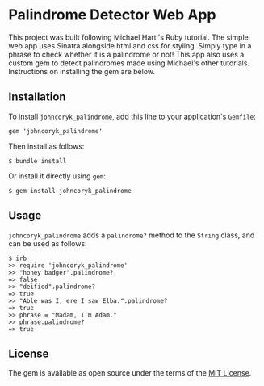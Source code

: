 # Palindrome Detector Web App

This project was built following Michael Hartl's Ruby tutorial. The simple web app uses Sinatra alongside html and css for styling. Simply type in a phrase to check whether it is a palindrome or not! This app also uses a custom gem to detect palindromes made using Michael's other tutorials. Instructions on installing the gem are below.

## Installation

To install `johncoryk_palindrome`, add this line to your application's `Gemfile`:

```
gem 'johncoryk_palindrome'
```

Then install as follows:

```
$ bundle install
```

Or install it directly using `gem`:

```
$ gem install johncoryk_palindrome
```

## Usage

`johncoryk_palindrome` adds a `palindrome?` method to the `String` class, and can be used as follows:

```
$ irb
>> require 'johncoryk_palindrome'
>> "honey badger".palindrome?
=> false
>> "deified".palindrome?
=> true
>> "Able was I, ere I saw Elba.".palindrome?
=> true
>> phrase = "Madam, I'm Adam."
>> phrase.palindrome?
=> true
```

## License

The gem is available as open source under the terms of the [MIT License](https://opensource.org/licenses/MIT).
